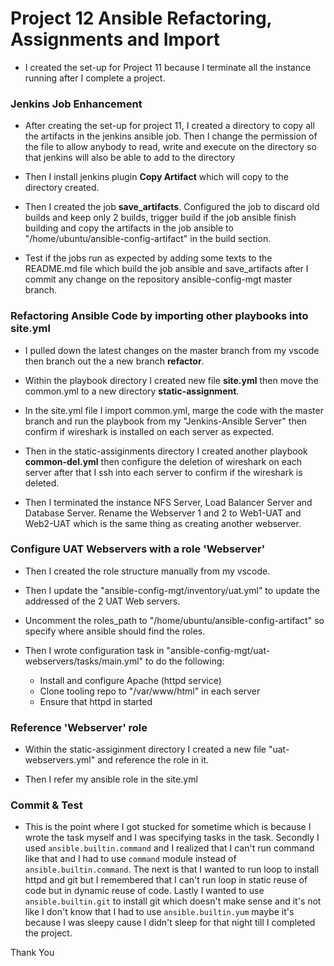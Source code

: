 # Project 12 Ansible Refactoring, Assignments and Import

- I created the set-up for Project 11 because I terminate all the instance running after I complete a project.



### Jenkins Job Enhancement

- After creating the set-up for project 11, I created a directory to copy all the artifacts in the jenkins ansible job. Then I change the permission of the file to allow anybody to read, write and execute on the directory so that jenkins will also be able to add to the directory


- Then I install jenkins plugin **Copy Artifact** which will copy to the directory created.


- Then I created the job **save_artifacts**. Configured the job to discard old builds and keep only 2 builds, trigger build if the job ansible finish building and copy the artifacts in the job ansible to "/home/ubuntu/ansible-config-artifact" in the build section.


- Test if the jobs run as expected by adding some texts to the README.md file which build the job ansible and save_artifacts after I commit any change on the repository ansible-config-mgt master branch.

### Refactoring Ansible Code by importing other playbooks into site.yml


- I pulled down the latest changes on the master branch from my vscode then branch out the a new branch **refactor**.


- Within the playbook directory I created new file **site.yml** then move the common.yml to a new directory **static-assignment**.


- In the site.yml file I import common.yml, marge the code with the master branch and run the playbook from my "Jenkins-Ansible Server" then confirm if wireshark is installed on each server as expected.


- Then in the static-assiginments directory I created another playbook **common-del.yml** then configure the deletion of wireshark on each server after that I ssh into each server to confirm if the wireshark is deleted.


- Then I terminated the instance NFS Server, Load Balancer Server and Database Server. Rename the Webserver 1 and 2 to Web1-UAT and Web2-UAT which is the same thing as creating another webserver.

### Configure UAT Webservers with a role 'Webserver'

- Then I created the role structure manually from my vscode.


- Then I update the "ansible-config-mgt/inventory/uat.yml" to update the addressed of the 2 UAT Web servers.


- Uncomment the roles_path to "/home/ubuntu/ansible-config-artifact" so specify where ansible should find the roles.

- Then I wrote configuration task in "ansible-config-mgt/uat-webservers/tasks/main.yml" to do the following:
    - Install and configure Apache (httpd service)
    - Clone tooling repo to "/var/www/html" in each server
    - Ensure that httpd in started


### Reference 'Webserver' role

- Within the static-assiginment directory I created a new file "uat-webservers.yml" and reference the role in it.


- Then I refer my ansible role in the site.yml

### Commit & Test

- This is the point where I got stucked for sometime which is because I wrote the task myself and I was specifying tasks in the task. Secondly I used `ansible.builtin.command` and I realized that I can't run command like that and I had to use `command` module instead of `ansible.builtin.command`. The next is that I wanted to run loop to install httpd and git but I remembered that I can't run loop in static reuse of code but in dynamic reuse of code. Lastly I wanted to use `ansible.builtin.git` to install git which doesn't make sense and it's not like I don't know that I had to use `ansible.builtin.yum` maybe it's because I was sleepy cause I didn't sleep for that night till I completed the project.

Thank You


